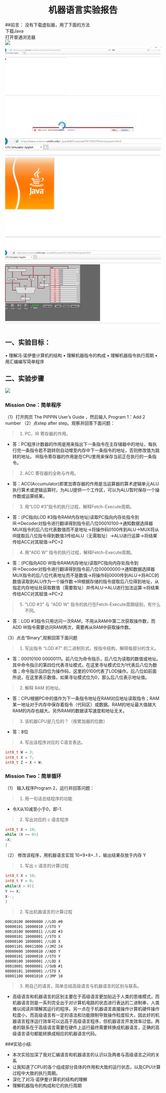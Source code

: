 <center>

# 机器语言实验报告

</center>

##前言：
没有下载虚拟器，用了下面的方法<br>
下载Java<br>
打开普通浏览器<br>
![](images/打开IE.png)
![](images/允许运行.png)
![](images/正在进入.png)
![](images/进入成功.png)


## 一、实验目标：
•	理解冯·诺伊曼计算机的结构
•	理解机器指令的构成
•	理解机器指令执行周期
•	用汇编编写简单程序
## 二、实验步骤 

![](images/w.png)


### Mission One：简单程序
（1）打开网页 The PIPPIN User’s Guide ，然后输入 Program 1：Add 2 number
（2）点step after step。观察并回答下面问题：

>1.	PC，IR 寄存器的作用。
- 答：PC程序计数器的作用是用来指出下一条指令在主存储器中的地址，每执行完一条指令若不跳转则自动增至内存中下一条指令的地址，否则修改值为跳转的地址。
IR指令寄存器的作用是在CPU里用来保存当前正在执行的一条指令。
>2.	ACC 寄存器的全称与作用。
- 答：ACC(Accumulator)即累加寄存器的作用是当运算器的算术逻辑单元ALU执行算术或逻辑运算时，为ALU提供一个工作区，可以为ALU暂时保存一个操作数或运算结果。
>3.	用“LOD #3”指令的执行过程，解释Fetch-Execute周期。
- 答：(PC指向LOD #3指令RAM内存地址)读取PC指向内存处指令到IR→Decoder对指令进行翻译得到指令前八位00010100→通知数据选择器MUX指令的后八位代表数值而不是地址→将操作码0100传到ALU→MUX将从IR提取后八位指令得到数值3传给ALU（无需取址）→ALU进行运算→将结果传给ACC对其赋值→PC+2
>4.	用“ADD W” 指令的执行过程，解释Fetch-Execute周期。
- 答：(PC指向ADD W指令RAM内存地址)读取PC指向内存处指令到IR→Decoder对指令进行翻译得到指令前八位00000000→通知数据选择器MUX指令的后八位代表地址而不是数值→将操作码0000传到ALU→将ACC的数值读取到ALU作为一个操作数→IR根据存储的指令提取后八位得到地址，从指定内存地址处获取数值（需要取址）并传ALU→ALU进行加法运算→将结果传给ACC对其赋值→PC+2
>5.	“LOD #3” 与 “ADD W” 指令的执行在Fetch-Execute周期级别，有什么不同。
- 答：LOD #3指令只用访问一次RAM，不用从RAM中第二次获取操作数，而ADD W指令需要访问RAM两次，需要再从RAM中获取操作数。

（3）点击“Binary”,观察回答下面问题
>1.	写出指令 “LOD #7” 的二进制形式，按指令结构，解释每部分的含义。
- 答：00010100 00000111。前八位为命令指示，后八位为读取的数值或地址。其中命令指示的第四位代表寻址模式，在这里寻址模式位为1代表后八位为数值；命令指示后四位为操作码，这里的0100代表了LOD操作。后八位如前面所说，在这里表示数值，如果寻址模式位为0，那么后八位表示地址值。
>2.	解释 RAM 的地址。
- 答：CPU根据PC中的值作为下一条指令地址在RAM对应地址读取指令；RAM某一地址对于内存中保存着指令（代码区）或数据。RAM的地址最大值越大RAM的内存也越大。另外RAM的数据读写速度和地址无关。
>3.	该机器CPU是几位的？（按累加器的位数）
- 答：8位
>4.	写出该程序对应的 C语言表达。
```C
int8_t W = 3;
int8_t X = 7;
int8_t Z = X + W;
```
### Mission Two：简单循环
（1） 输入程序Program 2，运行并回答问题：
>1.	用一句话总结程序的功能
- 令X从10减至小于0，即-1.
>2.	写出对应的 c 语言程序
```C
int8_t X = 10; 
while (X >= 0){ 
–X; 
}
```
（2） 修改该程序，用机器语言实现 10+9+8+..1 ，输出结果存放于内存 Y

>1.	写出 c 语言的计算过程
```C
int8_t X = 10; 
int8_t Y = 0; 
while(X > 0){ 
Y += X; 
X--; 
} 
```
>2.	写出机器语言的计算过程
```
00010100 00000000 //LOD #0
00000101 10000010 //STO Y
00010100 00000011 //LOD #3
00000101 10000001 //STO X
00000100 10000001 //LOD X
00001101 00011000 //JMZ 24
00000000 10000010 //ADD Y
00000101 10000010 //STO Y
00000100 10000001 //LOD X
00010001 00000001 //SUB #1
00000101 10000001 //STO X
00001100 00001010 //JMP 10
```

>3.	用自己的语言，简单总结高级语言与机器语言的区别与联系。
- 高级语言和机器语言的区别主要在于高级语言更加贴近于人类的思维模式，而机器语言则是一系列完全出于对计算机电路的状态进行表达的二进制串，人类难以阅读并理解其运行的程序。另一点在于机器语言直接操作计算机硬件操作粒度小，而高级语言有一定的语法和功能限制导致操作粒度较大，因此好的机器语言程序运行效率可以远高于高级语言程序，但机器语言开发效率过低。两者的联系在于高级语言需要在硬件上运行最终需要转换成机器语言，正确的高级语言语句都能转换成相应的机器语言代码。

###实验小结:
- 本次实验加深了我对汇编语言和机器语言的认识以及两者与高级语言之间的关系
- 让我知道了CPU的各个组成部分具体的作用和大致的运行状态，以及CPU计算过程中大致的执行周期。
- 深化了对冯·诺伊曼计算机的结构的理解
- 理解机器指令的构成和它的执行周期